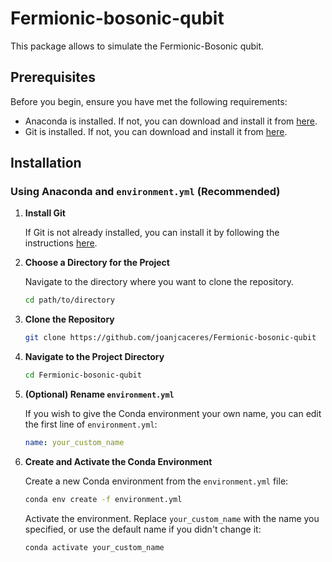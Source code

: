 # Fermionic-bosonic-qubit

This package allows to simulate the Fermionic-Bosonic qubit.

## Prerequisites

Before you begin, ensure you have met the following requirements:
- Anaconda is installed. If not, you can download and install it from [here](https://www.anaconda.com/download).
- Git is installed. If not, you can download and install it from [here](https://git-scm.com/downloads).

## Installation

### Using Anaconda and `environment.yml` (Recommended)

1. **Install Git**

    If Git is not already installed, you can install it by following the instructions [here](https://git-scm.com/book/en/v2/Getting-Started-Installing-Git).

2. **Choose a Directory for the Project**

    Navigate to the directory where you want to clone the repository.

    ```bash
    cd path/to/directory
    ```

3. **Clone the Repository**

    ```bash
    git clone https://github.com/joanjcaceres/Fermionic-bosonic-qubit
    ```

4. **Navigate to the Project Directory**

    ```bash
    cd Fermionic-bosonic-qubit
    ```

5. **(Optional) Rename `environment.yml`**

    If you wish to give the Conda environment your own name, you can edit the first line of `environment.yml`:

    ```yaml
    name: your_custom_name
    ```

6. **Create and Activate the Conda Environment**

    Create a new Conda environment from the `environment.yml` file:

    ```bash
    conda env create -f environment.yml
    ```

    Activate the environment. Replace `your_custom_name` with the name you specified, or use the default name if you didn't change it:

    ```bash
    conda activate your_custom_name
    ```



